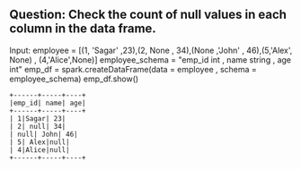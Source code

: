 ## Question: Check the count of null values in each column in the data frame.

Input:
employee = [(1, 'Sagar' ,23),(2, None , 34),(None ,'John' , 46),(5,'Alex', None) , (4,'Alice',None)]
employee_schema = "emp_id int , name string , age int"
emp_df = spark.createDataFrame(data = employee , schema = employee_schema)
emp_df.show()

```
+------+-----+----+
|emp_id| name| age|
+------+-----+----+
| 1|Sagar| 23|
| 2| null| 34|
| null| John| 46|
| 5| Alex|null|
| 4|Alice|null|
+------+-----+----+
```